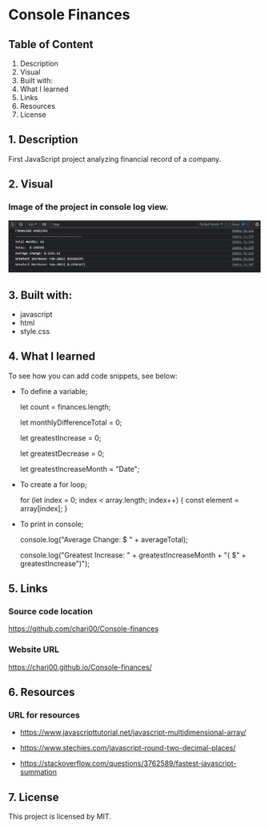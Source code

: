 # Console Finances

## Table of Content

1. Description
2. Visual
3. Built with:
4. What I learned
5. Links
6. Resources
7. License

## 1. Description

First JavaScript project analyzing financial record of a company.

## 2. Visual

### Image of the project in console log view.

<img src="./images/console-finances.png">

## 3. Built with:

- javascript
- html
- style.css

## 4. What I learned

To see how you can add code snippets, see below:

- To define a variable;

    let count = finances.length;

    let monthlyDifferenceTotal = 0;

    let greatestIncrease = 0;

    let greatestDecrease = 0;

    let greatestIncreaseMonth = "Date";


- To create a for loop;

    for (let index = 0; index < array.length; index++) {
    const element = array[index];
    }

- To print in console;

    console.log("Average Change: $ " + averageTotal);

    console.log("Greatest Increase: " + greatestIncreaseMonth + "( $" + greatestIncrease")");

## 5. Links

### Source code location

https://github.com/chari00/Console-finances

### Website URL

https://chari00.github.io/Console-finances/

## 6. Resources

### URL for resources

- https://www.javascripttutorial.net/javascript-multidimensional-array/

- https://www.stechies.com/javascript-round-two-decimal-places/

- https://stackoverflow.com/questions/3762589/fastest-javascript-summation

## 7. License

This project is licensed by MIT.

